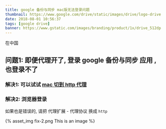 ```yaml
---
title: google 备份与同步 mac版无法登录问题
thumbnail: https://www.google.com/drive/static/images/drive/logo-drive.png
date: 2018-08-01 10:56:37
tags: [google drive]
banner: https://www.gstatic.com/images/branding/product/1x/drive_512dp.png
---
```


在中国

## 问题1: 即便代理开了, 登录 google 备份与同步 应用 , 也登录不了

### 解决1: 可以试试 [mac 切到 http 代理](https://www.fangpengjun.com/2017/09/08/%E8%A7%A3%E5%86%B3Mac%E4%B8%8BGoogle%E5%A4%87%E4%BB%BD%E5%92%8C%E5%90%8C%E6%AD%A5%E7%BD%91%E7%BB%9C%E8%BF%9E%E6%8E%A5%E9%97%AE%E9%A2%98/)

### 解决2: 浏览器登录

如果也是错误的, 请把 代理扩展 - 代理协议 换成 `http`

{% asset_img fix-2.png This is an image %}

